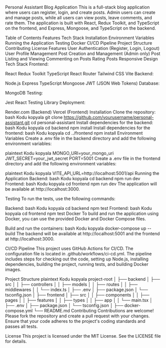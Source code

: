 Personal Assistant Blog Application
This is a full-stack blog application where users can register, login, and create posts. Admin users can create and manage posts, while all users can view posts, leave comments, and rate them. The application is built with React, Redux Toolkit, and TypeScript on the frontend, and Express, Mongoose, and TypeScript on the backend.

Table of Contents
Features
Tech Stack
Installation
Environment Variables
Running the Application
Testing
Docker
CI/CD Pipeline
Project Structure
Contributing
License
Features
User Authentication (Register, Login, Logout)
User Profile Management
Post Creation and Management (Admin only)
Post Listing and Viewing
Commenting on Posts
Rating Posts
Responsive Design
Tech Stack
Frontend:

React
Redux Toolkit
TypeScript
React Router
Tailwind CSS
Vite
Backend:

Node.js
Express
TypeScript
Mongoose
JWT (JSON Web Tokens)
Database:

MongoDB
Testing:

Jest
React Testing Library
Deployment:

Render.com (Backend)
Vercel (Frontend)
Installation
Clone the repository:
bash
Kodu kopyala
git clone https://github.com/yourusername/personal-assistant.git
cd personal-assistant
Install dependencies for the backend:
bash
Kodu kopyala
cd backend
npm install
Install dependencies for the frontend:
bash
Kodu kopyala
cd ../frontend
npm install
Environment Variables
Create a .env file in the backend directory and add the following environment variables:

plaintext
Kodu kopyala
MONGO_URI=your_mongo_uri
JWT_SECRET=your_jwt_secret
PORT=5001
Create a .env file in the frontend directory and add the following environment variables:

plaintext
Kodu kopyala
VITE_API_URL=http://localhost:5001/api
Running the Application
Backend:
bash
Kodu kopyala
cd backend
npm run dev
Frontend:
bash
Kodu kopyala
cd frontend
npm run dev
The application will be available at http://localhost:3000.

Testing
To run the tests, use the following commands:

Backend:
bash
Kodu kopyala
cd backend
npm test
Frontend:
bash
Kodu kopyala
cd frontend
npm test
Docker
To build and run the application using Docker, you can use the provided Docker and Docker Compose files.

Build and run the containers:
bash
Kodu kopyala
docker-compose up --build
The backend will be available at http://localhost:5001 and the frontend at http://localhost:3000.

CI/CD Pipeline
This project uses GitHub Actions for CI/CD. The configuration file is located in .github/workflows/ci-cd.yml. The pipeline includes steps for checking out the code, setting up Node.js, installing dependencies, building the project, running tests, and building Docker images.

Project Structure
plaintext
Kodu kopyala
project-root
│
├── backend
│   ├── src
│   │   ├── controllers
│   │   ├── models
│   │   ├── routes
│   │   ├── middlewares
│   │   └── index.ts
│   ├── .env
│   ├── package.json
│   └── tsconfig.json
│
├── frontend
│   ├── src
│   │   ├── components
│   │   ├── pages
│   │   ├── features
│   │   ├── types
│   │   ├── app
│   │   └── main.tsx
│   ├── .env
│   ├── package.json
│   └── tsconfig.json
│
├── docker-compose.yml
└── README.md
Contributing
Contributions are welcome! Please fork the repository and create a pull request with your changes. Ensure that your code adheres to the project's coding standards and passes all tests.

License
This project is licensed under the MIT License. See the LICENSE file for details.